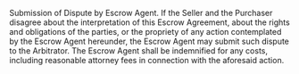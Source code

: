 Submission of Dispute by Escrow Agent. If the Seller and the Purchaser disagree about the interpretation of this Escrow Agreement, about the rights and obligations of the parties, or the propriety of any action contemplated by the Escrow Agent hereunder, the Escrow Agent may submit such dispute to the Arbitrator. The Escrow Agent shall be indemnified for any costs, including reasonable attorney fees in connection with the aforesaid action.